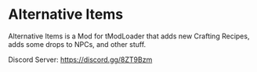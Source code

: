 # Alternative Items
Alternative Items is a Mod for tModLoader that adds new Crafting Recipes, adds some drops to NPCs, and other stuff.

Discord Server: https://discord.gg/8ZT9Bzm
